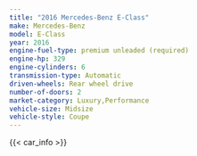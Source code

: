 ```yaml
---
title: "2016 Mercedes-Benz E-Class"
make: Mercedes-Benz
model: E-Class
year: 2016
engine-fuel-type: premium unleaded (required)
engine-hp: 329
engine-cylinders: 6
transmission-type: Automatic
driven-wheels: Rear wheel drive
number-of-doors: 2
market-category: Luxury,Performance
vehicle-size: Midsize
vehicle-style: Coupe
---
```


{{< car_info >}}

